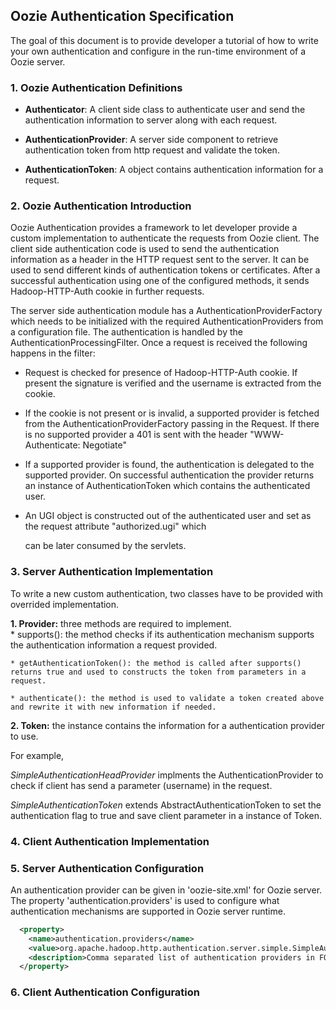 ## Oozie Authentication Specification

The goal of this document is to provide developer a tutorial of how to write your own authentication and configure in the run-time environment of a Oozie server.

### 1. Oozie Authentication Definitions

   * **Authenticator**: A client side class to authenticate user and send the authentication information to server along with each request.

   * **AuthenticationProvider**: A server side component to retrieve authentication token from http request and validate the token.

   * **AuthenticationToken**: A object contains authentication information for a request.

### 2. Oozie Authentication Introduction

Oozie Authentication provides a framework to let developer provide a custom implementation to authenticate the requests from Oozie client. The client side authentication code is used to send the authentication information as a header in the HTTP request sent to the server. It can be used to send different kinds of authentication tokens or certificates. After a successful authentication using one of the configured methods, it sends Hadoop-HTTP-Auth cookie in further requests.

The server side authentication module has a AuthenticationProviderFactory which needs to be initialized with the required AuthenticationProviders from a configuration file. The authentication is handled by the AuthenticationProcessingFilter. Once a request is received the following happens in the filter:

   * Request is checked for presence of Hadoop-HTTP-Auth cookie. If present the signature is verified and 
      the username is extracted from the cookie.
   * If the cookie is not present or is invalid, a supported provider is fetched from the AuthenticationProviderFactory
      passing in the Request. If there is no supported provider a 401 is sent with the header "WWW-Authenticate: Negotiate"
   * If a supported provider is found, the authentication is delegated to the supported provider. On successful authentication
      the provider returns an instance of AuthenticationToken which contains the authenticated user.
   * An UGI object is constructed out of the authenticated user and set as the request attribute "authorized.ugi" which 

      can be later consumed by the servlets. 

### 3. Server Authentication Implementation

To write a new custom authentication, two classes have to be provided with overrided implementation. 

**1. Provider:** three methods are required to implement.    
    * supports(): the method checks if its authentication mechanism supports the authentication information a request provided.

    * getAuthenticationToken(): the method is called after supports() returns true and used to constructs the token from parameters in a request.

    * authenticate(): the method is used to validate a token created above and rewrite it with new information if needed.

**2. Token:** the instance contains the information for a authentication provider to use.

For example,

_SimpleAuthenticationHeadProvider_ implments the AuthenticationProvider to check if client has send a parameter (username) in the request.

_SimpleAuthenticationToken_ extends AbstractAuthenticationToken to set the authentication flag to true and save client parameter in a instance of Token.

### 4. Client Authentication Implementation


### 5. Server Authentication Configuration

An authentication provider can be given in 'oozie-site.xml' for Oozie server. The property 'authentication.providers' is used to configure what authentication mechanisms are supported in Oozie server runtime.

```xml
  <property>
	<name>authentication.providers</name>
	<value>org.apache.hadoop.http.authentication.server.simple.SimpleAuthenticationHeaderProvider</value>
	<description>Comma separated list of authentication providers in FQCN.</description>
  </property>
```

### 6. Client Authentication Configuration

